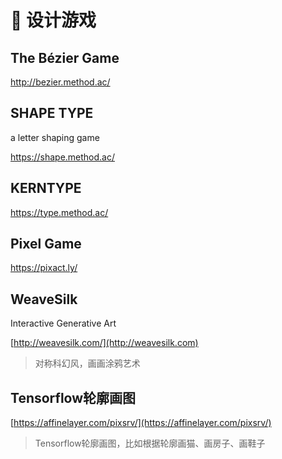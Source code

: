 # 🏐 设计游戏

## The Bézier Game

http://bezier.method.ac/

## SHAPE TYPE

a letter shaping game

https://shape.method.ac/

## KERNTYPE

https://type.method.ac/

## Pixel Game

https://pixact.ly/

## WeaveSilk

&#x20;Interactive Generative Art

[http://weavesilk.com/](http://weavesilk.com)

> 对称科幻风，画画涂鸦艺术

## Tensorflow轮廓画图

[https://affinelayer.com/pixsrv/](https://affinelayer.com/pixsrv/)

> Tensorflow轮廓画图，比如根据轮廓画猫、画房子、画鞋子
